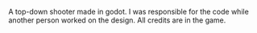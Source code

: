 
A top-down shooter made in godot. I was responsible for the code while another person worked on the design. All credits are in the game.
